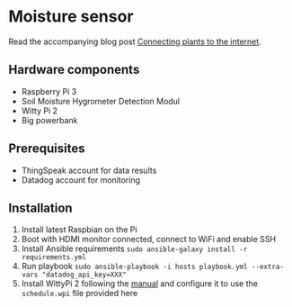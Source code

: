 # Moisture sensor

Read the accompanying blog post [Connecting plants to the internet](https://zee.cz/2017/07/connecting-plants-to-the-internet/).

## Hardware components

- Raspberry Pi 3
- Soil Moisture Hygrometer Detection Modul
- Witty Pi 2
- Big powerbank

## Prerequisites

- ThingSpeak account for data results
- Datadog account for monitoring

## Installation

1. Install latest Raspbian on the Pi
1. Boot with HDMI monitor connected, connect to WiFi and enable SSH 
1. Install Ansible requirements `sudo ansible-galaxy install -r requirements.yml`
1. Run playbook `sudo ansible-playbook -i hosts playbook.yml --extra-vars "datadog_api_key=XXX"`
1. Install WittyPi 2 following the [manual](http://www.uugear.com/doc/WittyPi2_UserManual.pdf) and configure it to use the `schedule.wpi` file provided here
